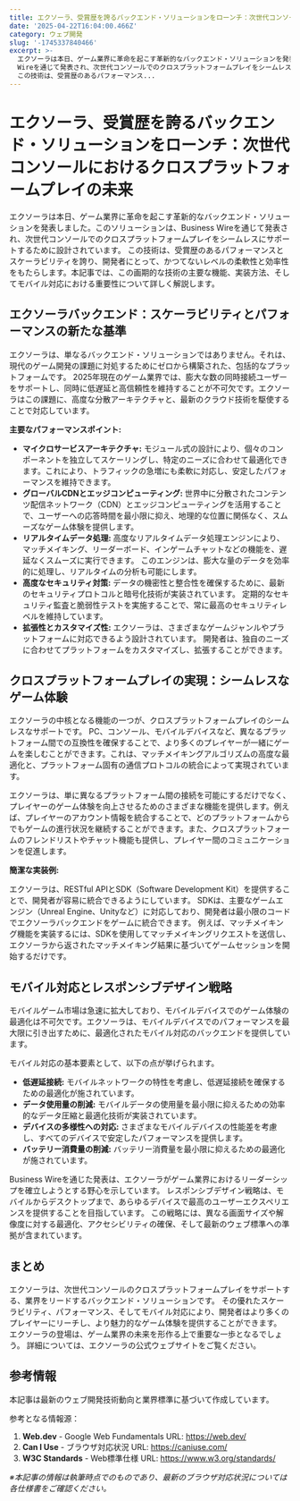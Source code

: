 ```yaml
---
title: エクソーラ、受賞歴を誇るバックエンド・ソリューションをローンチ：次世代コンソールにおけるクロスプラットフォームプレイの未来
date: '2025-04-22T16:04:00.466Z'
category: ウェブ開発
slug: '-1745337840466'
excerpt: >-
  エクソーラは本日、ゲーム業界に革命を起こす革新的なバックエンド・ソリューションを発表しました。このソリューションは、Business
  Wireを通じて発表され、次世代コンソールでのクロスプラットフォームプレイをシームレスにサポートするために設計されています。 
  この技術は、受賞歴のあるパフォーマンス...
---
```


# エクソーラ、受賞歴を誇るバックエンド・ソリューションをローンチ：次世代コンソールにおけるクロスプラットフォームプレイの未来

エクソーラは本日、ゲーム業界に革命を起こす革新的なバックエンド・ソリューションを発表しました。このソリューションは、Business Wireを通じて発表され、次世代コンソールでのクロスプラットフォームプレイをシームレスにサポートするために設計されています。  この技術は、受賞歴のあるパフォーマンスとスケーラビリティを誇り、開発者にとって、かつてないレベルの柔軟性と効率性をもたらします。本記事では、この画期的な技術の主要な機能、実装方法、そしてモバイル対応における重要性について詳しく解説します。


## エクソーラバックエンド：スケーラビリティとパフォーマンスの新たな基準

エクソーラは、単なるバックエンド・ソリューションではありません。それは、現代のゲーム開発の課題に対処するためにゼロから構築された、包括的なプラットフォームです。  2025年現在のゲーム業界では、膨大な数の同時接続ユーザーをサポートし、同時に低遅延と高信頼性を維持することが不可欠です。エクソーラはこの課題に、高度な分散アーキテクチャと、最新のクラウド技術を駆使することで対応しています。

**主要なパフォーマンスポイント:**

* **マイクロサービスアーキテクチャ:**  モジュール式の設計により、個々のコンポーネントを独立してスケーリングし、特定のニーズに合わせて最適化できます。これにより、トラフィックの急増にも柔軟に対応し、安定したパフォーマンスを維持できます。
* **グローバルCDNとエッジコンピューティング:** 世界中に分散されたコンテンツ配信ネットワーク（CDN）とエッジコンピューティングを活用することで、ユーザーへの応答時間を最小限に抑え、地理的な位置に関係なく、スムーズなゲーム体験を提供します。
* **リアルタイムデータ処理:**  高度なリアルタイムデータ処理エンジンにより、マッチメイキング、リーダーボード、インゲームチャットなどの機能を、遅延なくスムーズに実行できます。  このエンジンは、膨大な量のデータを効率的に処理し、リアルタイムの分析も可能にします。
* **高度なセキュリティ対策:**  データの機密性と整合性を確保するために、最新のセキュリティプロトコルと暗号化技術が実装されています。  定期的なセキュリティ監査と脆弱性テストを実施することで、常に最高のセキュリティレベルを維持しています。
* **拡張性とカスタマイズ性:**  エクソーラは、さまざまなゲームジャンルやプラットフォームに対応できるよう設計されています。  開発者は、独自のニーズに合わせてプラットフォームをカスタマイズし、拡張することができます。


## クロスプラットフォームプレイの実現：シームレスなゲーム体験

エクソーラの中核となる機能の一つが、クロスプラットフォームプレイのシームレスなサポートです。  PC、コンソール、モバイルデバイスなど、異なるプラットフォーム間での互換性を確保することで、より多くのプレイヤーが一緒にゲームを楽しむことができます。これは、マッチメイキングアルゴリズムの高度な最適化と、プラットフォーム固有の通信プロトコルの統合によって実現されています。

エクソーラは、単に異なるプラットフォーム間の接続を可能にするだけでなく、プレイヤーのゲーム体験を向上させるためのさまざまな機能を提供します。例えば、プレイヤーのアカウント情報を統合することで、どのプラットフォームからでもゲームの進行状況を継続することができます。また、クロスプラットフォームのフレンドリストやチャット機能も提供し、プレイヤー間のコミュニケーションを促進します。

**簡潔な実装例:**

エクソーラは、RESTful APIとSDK（Software Development Kit）を提供することで、開発者が容易に統合できるようにしています。  SDKは、主要なゲームエンジン（Unreal Engine、Unityなど）に対応しており、開発者は最小限のコードでエクソーラバックエンドをゲームに統合できます。  例えば、マッチメイキング機能を実装するには、SDKを使用してマッチメイキングリクエストを送信し、エクソーラから返されたマッチメイキング結果に基づいてゲームセッションを開始するだけです。


## モバイル対応とレスポンシブデザイン戦略

モバイルゲーム市場は急速に拡大しており、モバイルデバイスでのゲーム体験の最適化は不可欠です。エクソーラは、モバイルデバイスでのパフォーマンスを最大限に引き出すために、最適化されたモバイル対応のバックエンドを提供しています。

モバイル対応の基本要素として、以下の点が挙げられます。

* **低遅延接続:** モバイルネットワークの特性を考慮し、低遅延接続を確保するための最適化が施されています。
* **データ使用量の削減:** モバイルデータの使用量を最小限に抑えるための効率的なデータ圧縮と最適化技術が実装されています。
* **デバイスの多様性への対応:** さまざまなモバイルデバイスの性能差を考慮し、すべてのデバイスで安定したパフォーマンスを提供します。
* **バッテリー消費量の削減:** バッテリー消費量を最小限に抑えるための最適化が施されています。


Business Wireを通じた発表は、エクソーラがゲーム業界におけるリーダーシップを確立しようとする野心を示しています。  レスポンシブデザイン戦略は、モバイルからデスクトップまで、あらゆるデバイスで最高のユーザーエクスペリエンスを提供することを目指しています。  この戦略には、異なる画面サイズや解像度に対する最適化、アクセシビリティの確保、そして最新のウェブ標準への準拠が含まれています。


## まとめ

エクソーラは、次世代コンソールのクロスプラットフォームプレイをサポートする、業界をリードするバックエンド・ソリューションです。  その優れたスケーラビリティ、パフォーマンス、そしてモバイル対応により、開発者はより多くのプレイヤーにリーチし、より魅力的なゲーム体験を提供することができます。  エクソーラの登場は、ゲーム業界の未来を形作る上で重要な一歩となるでしょう。  詳細については、エクソーラの公式ウェブサイトをご覧ください。


## 参考情報

本記事は最新のウェブ開発技術動向と業界標準に基づいて作成しています。

参考となる情報源：
1. **Web.dev** - Google Web Fundamentals
   URL: https://web.dev/
2. **Can I Use** - ブラウザ対応状況
   URL: https://caniuse.com/
3. **W3C Standards** - Web標準仕様
   URL: https://www.w3.org/standards/

*※本記事の情報は執筆時点でのものであり、最新のブラウザ対応状況については各仕様書をご確認ください。*
